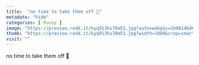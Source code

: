 ```yaml
---
title:  "no time to take them off 🥵"
metadate: "hide"
categories: [ Pussy ]
image: "https://preview.redd.it/kyq913hs78m51.jpg?auto=webp&s=1b0814bd63f4f2b364dbf9f19d191a518aa2515a"
thumb: "https://preview.redd.it/kyq913hs78m51.jpg?width=1080&crop=smart&auto=webp&s=a3f858a3ad2e2d3fc971cd0a16b1febae6d49a52"
visit: ""
---
```

no time to take them off 🥵
